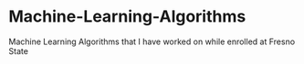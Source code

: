 # Machine-Learning-Algorithms
Machine Learning Algorithms that I have worked on while enrolled at Fresno State
